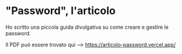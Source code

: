 # "Password", l'articolo
Ho scritto una piccola guida divulgativa su come creare e gestire le password.

Il PDF può essere trovato quì --> https://articolo-password.vercel.app/
